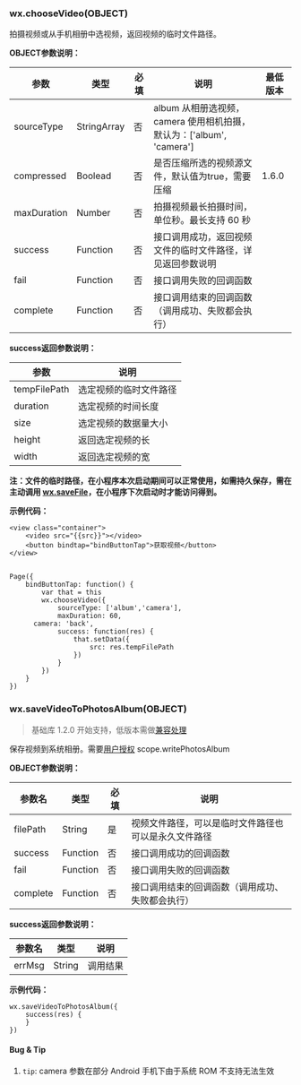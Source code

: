 <!-- https://mp.weixin.qq.com/debug/wxadoc/dev/api/media-video.html -->

### wx.chooseVideo(OBJECT)

拍摄视频或从手机相册中选视频，返回视频的临时文件路径。

**OBJECT参数说明：**

  参数          |  类型          |  必填 |  说明                                                 | 最低版本 
----------------|----------------|-------|-------------------------------------------------------|----------
  sourceType    |  StringArray   |  否   |album 从相册选视频，camera 使用相机拍摄，默认为：['album', 'camera']|          
  compressed    |  Boolead       |  否   |  是否压缩所选的视频源文件，默认值为true，需要压缩     |  1.6.0   
  maxDuration   |  Number        |  否   |  拍摄视频最长拍摄时间，单位秒。最长支持 60 秒         |          
  success       |  Function      |  否   |接口调用成功，返回视频文件的临时文件路径，详见返回参数说明|          
  fail          |  Function      |  否   |  接口调用失败的回调函数                               |          
  complete      |  Function      |  否   |  接口调用结束的回调函数（调用成功、失败都会执行）     |          

**success返回参数说明：**

  参数           |  说明          
-----------------|----------------
  tempFilePath   |选定视频的临时文件路径
  duration       |选定视频的时间长度
  size           |选定视频的数据量大小
  height         |返回选定视频的长
  width          |返回选定视频的宽

**注：文件的临时路径，在小程序本次启动期间可以正常使用，如需持久保存，需在主动调用 [wx.saveFile](https://mp.weixin.qq.com/debug/wxadoc/dev/api/file.html)，在小程序下次启动时才能访问得到。**

**示例代码：**

    <view class="container">
        <video src="{{src}}"></video>
        <button bindtap="bindButtonTap">获取视频</button>
    </view>
    

    Page({
        bindButtonTap: function() {
            var that = this
            wx.chooseVideo({
                sourceType: ['album','camera'],
                maxDuration: 60,
          camera: 'back',
                success: function(res) {
                    that.setData({
                        src: res.tempFilePath
                    })
                }
            })
        }
    })
    

### wx.saveVideoToPhotosAlbum(OBJECT)

> 基础库 1.2.0 开始支持，低版本需做[兼容处理](https://mp.weixin.qq.com/debug/wxadoc/dev/framework/compatibility.html)

保存视频到系统相册。需要[用户授权](https://mp.weixin.qq.com/debug/wxadoc/dev/api/authorize-index.html) scope.writePhotosAlbum

**OBJECT参数说明：**

  参数名     |  类型       |  必填 |  说明                         
-------------|-------------|-------|-------------------------------
  filePath   |  String     |  是   |视频文件路径，可以是临时文件路径也可以是永久文件路径
  success    |  Function   |  否   |  接口调用成功的回调函数       
  fail       |  Function   |  否   |  接口调用失败的回调函数       
  complete   |  Function   |  否   |接口调用结束的回调函数（调用成功、失败都会执行）

**success返回参数说明：**

  参数名   |  类型     |  说明   
-----------|-----------|---------
  errMsg   |  String   | 调用结果

**示例代码：**

    wx.saveVideoToPhotosAlbum({
        success(res) {
        }
    })
    

#### Bug & Tip

1.  `tip`: camera 参数在部分 Android 手机下由于系统 ROM 不支持无法生效
